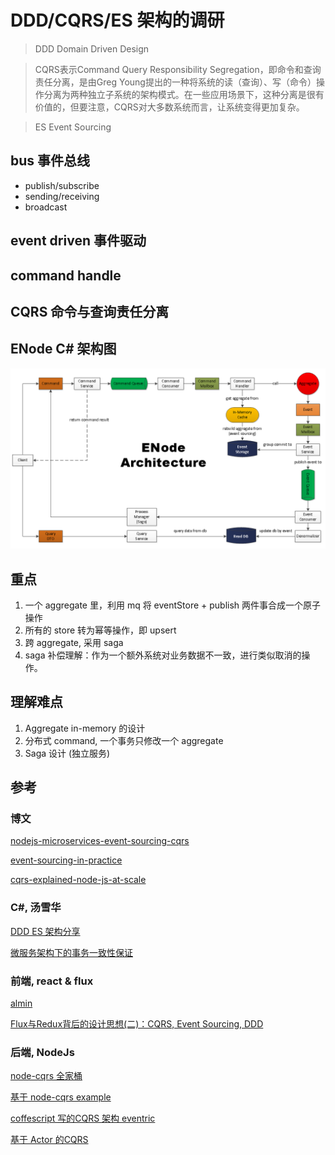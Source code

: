 # DDD/CQRS/ES 架构的调研

> DDD Domain Driven Design

> CQRS表示Command Query Responsibility Segregation，即命令和查询责任分离，是由Greg Young提出的一种将系统的读（查询）、写（命令）操作分离为两种独立子系统的架构模式。在一些应用场景下，这种分离是很有价值的，但要注意，CQRS对大多数系统而言，让系统变得更加复杂。

> ES Event Sourcing

## bus 事件总线
- publish/subscribe
- sending/receiving
- broadcast

## event driven 事件驱动

## command handle

## CQRS 命令与查询责任分离

##  ENode C# 架构图
![ENode Architecture](images/2017-04-21-01-41-22.png)

## 重点
1. 一个 aggregate 里，利用 mq 将 eventStore + publish 两件事合成一个原子操作
2. 所有的 store 转为幂等操作，即 upsert 
3. 跨 aggregate, 采用 saga
4. saga 补偿理解：作为一个额外系统对业务数据不一致，进行类似取消的操作。

## 理解难点

1. Aggregate in-memory 的设计
2. 分布式 command, 一个事务只修改一个 aggregate
3. Saga 设计 (独立服务)

## 参考

### 博文
[nodejs-microservices-event-sourcing-cqrs](http://slides.com/stefankutko/nodejs-microservices-event-sourcing-cqrs)

[event-sourcing-in-practice](https://ookami86.github.io/event-sourcing-in-practice/)

[cqrs-explained-node-js-at-scale](https://blog.risingstack.com/cqrs-explained-node-js-at-scale/)

### C#, 汤雪华
[DDD ES 架构分享](http://www.cnblogs.com/netfocus/p/4150084.html)

[微服务架构下的事务一致性保证](https://yq.aliyun.com/articles/66109)

### 前端, react & flux
[almin](https://github.com/almin/almin)

[Flux与Redux背后的设计思想(二)：CQRS, Event Sourcing, DDD](https://zhuanlan.zhihu.com/p/25383827)

### 后端, NodeJs
[node-cqrs 全家桶](http://cqrs.js.org/pages/eventedcommand.html)

[基于 node-cqrs example](https://github.com/jamuhl/nodeCQRS)

[coffescript 写的CQRS 架构 eventric](https://github.com/efacilitation/eventric)

[基于 Actor 的CQRS](https://github.com/liangzeng/cqrs)